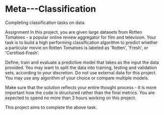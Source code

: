 # Meta---Classification
Completing classification tasks on data 

Assignment
In this project, you are given large datasets from Rotten Tomatoes - a popular online review aggregator for film and television. Your task is to build a high performing classification algorithm to predict whether a particular movie on Rotten Tomatoes is labeled as 'Rotten', 'Fresh', or 'Certified-Fresh'.

Define, train and evaluate a predictive model that takes as the input the data provided. You may want to split the data into training, testing and validation sets, according to your discretion. Do not use external data for this project. You may use any algorithm of your choice or compare multiple models.

Make sure that the solution reflects your entire thought process - it is more important how the code is structured rather than the final metrics. You are expected to spend no more than 3 hours working on this project.

This project aims to complete the above task. 

